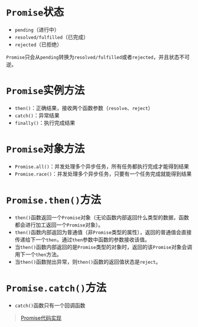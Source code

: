 # `Promise`状态

- `pending`（进行中）
- `resolved/fulfilled`（已完成）
- `rejected`（已拒绝）

`Promise`只会从`pending`转换为`resolved/fulfilled`或者`rejected`，并且状态不可逆。

# `Promise`实例方法

- `then()`：正确结果，接收两个函数参数（`resolve`、`reject`）
- `catch()`：异常结果
- `finally()`：执行完成结果

# `Promise`对象方法

- `Promise.all()`：并发处理多个异步任务，所有任务都执行完成才能得到结果
- `Promise.race()`：并发处理多个异步任务，只要有一个任务完成就能得到结果

# `Promise.then()`方法

- `then()`函数返回一个`Promise`对象（无论函数内部返回什么类型的数据，函数都会进行加工返回一个`Promise`对象）。
- `then()`函数内部返回为普通值（非`Promise`类型的属性），返回的普通值会直接传递给下一个`then`，通过`then`参数中函数的参数接收该值。
- 当`then()`函数内部返回的是`Promise`类型的对象时，返回的该`Promise`对象会调用下一个`then`方法。
- 当`then()`函数抛出异常，则`then()`函数的返回值状态是`reject`。

# `Promise.catch()`方法

- `catch()`函数只有一个回调函数

> [Promise代码实现](https://github.com/whjin/docs/blob/main/javascript/Promise.js)